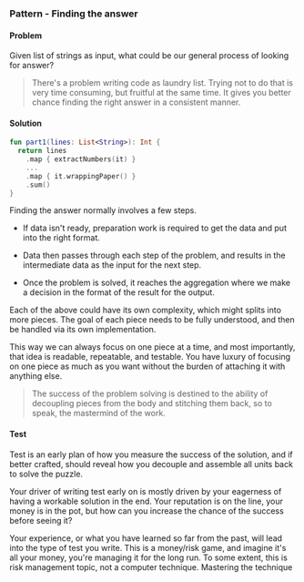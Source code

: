 ### Pattern - Finding the answer

#### Problem

Given list of strings as input, what could be our general process of looking for answer?

> There's a problem writing code as laundry list. Trying not to do that is very time consuming, but fruitful at the same time. It gives you better chance finding the right answer in a consistent manner.

#### Solution

```kotlin
fun part1(lines: List<String>): Int {
  return lines
    .map { extractNumbers(it) }
    ...           
    .map { it.wrappingPaper() }
    .sum()                     
}
```

Finding the answer normally involves a few steps.

- If data isn't ready, preparation work is required to get the data and put into the right format.

- Data then passes through each step of the problem, and results in the intermediate data as the input for the next step. 

- Once the problem is solved, it reaches the aggregation where we make a decision in the format of the result for the output. 

Each of the above could have its own complexity,  which might splits into more pieces. The goal of each piece needs to be fully understood, and then be handled via its own implementation. 

This way we can always focus on one piece at a time, and most importantly, that idea is readable,  repeatable, and testable. You have luxury of focusing on one piece as much as you want without the burden of attaching it with anything else. 

> The success of the problem solving is destined to the ability of decoupling pieces from the body and stitching them back, so to speak, the mastermind of the work.   

#### Test

Test is an early plan of how you measure the success of the solution, and if better crafted, should reveal how you decouple and assemble all units back to solve the puzzle.

Your driver of writing test early on is mostly driven by your eagerness of having a workable solution in the end. Your reputation is on the line, your money is in the pot, but how can you increase the chance of the success before seeing it? 

Your experience, or what you have learned so far from the past, will lead into the type of test you write. This is a money/risk game, and imagine it's all your money, you're managing it for the long run. To some extent, this is risk management topic, not a computer technique. Mastering the technique 




